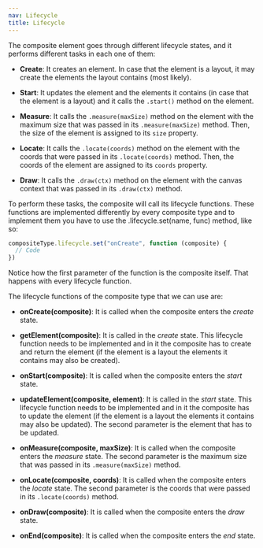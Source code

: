 ```yaml
---
nav: Lifecycle
title: Lifecycle
---
```


The composite element goes through different lifecycle states, and it performs different tasks in each one of them:

- **Create**: It creates an element. In case that the element is a layout, it may create the elements the layout contains (most likely).

- **Start**: It updates the element and the elements it contains (in case that the element is a layout) and it calls the `.start()` method on the element.

- **Measure**: It calls the `.measure(maxSize)` method on the element with the maximum size that was passed in its `.measure(maxSize)` method. Then, the size of the element is assigned to its `size` property.

- **Locate**: It calls the `.locate(coords)` method on the element with the coords that were passed in its `.locate(coords)` method. Then, the coords of the element are assigned to its `coords` property.

- **Draw**: It calls the `.draw(ctx)` method on the element with the canvas context that was passed in its `.draw(ctx)` method.

To perform these tasks, the composite will call its lifecycle functions. These functions are implemented differently by every composite type and to implement them you have to use the .lifecycle.set(name, func) method, like so:

```javascript
compositeType.lifecycle.set("onCreate", function (composite) {
  // Code
})
```

Notice how the first parameter of the function is the composite itself. That happens with every lifecycle function.

The lifecycle functions of the composite type that we can use are:

- **onCreate(composite)**: It is called when the composite enters the _create_ state.

- **getElement(composite)**: It is called in the _create_ state. This lifecycle function needs to be implemented and in it the composite has to create and return the element (if the element is a layout the elements it contains may also be created).

- **onStart(composite)**: It is called when the composite enters the _start_ state.

- **updateElement(composite, element)**: It is called in the _start_ state. This lifecycle function needs to be implemented and in it the composite has to update the element (if the element is a layout the elements it contains may also be updated). The second parameter is the element that has to be updated.

- **onMeasure(composite, maxSize)**: It is called when the composite enters the _measure_ state. The second parameter is the maximum size that was passed in its `.measure(maxSize)` method.

- **onLocate(composite, coords)**: It is called when the composite enters the _locate_ state. The second parameter is the coords that were passed in its `.locate(coords)` method.

- **onDraw(composite)**: It is called when the composite enters the _draw_ state.

- **onEnd(composite)**: It is called when the composite enters the _end_ state.
